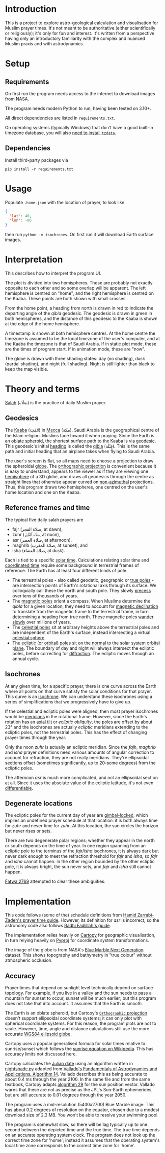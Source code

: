 Introduction
============

This is a project to explore astro-geological calculation and visualisation for
Muslim prayer times. It's not meant to be authoritative (either scientifically
or religiously); it's only for fun and interest. It's written from a
perspective having only an introductory familiarity with the complex and
nuanced Muslim praxis and with astrodynamics.


Setup
=====

Requirements
------------

On first run the program needs access to the internet to download images from NASA.

The program needs modern Python to run, having been tested on 3.10+.

All direct dependencies are listed in `requirements.txt`.

On operating systems (typically Windows) that don't have a good built-in
timezone database, you will also 
[need to install `tzdata`](https://docs.python.org/3/library/zoneinfo.html#data-sources).

Dependencies
------------

Install third-party packages via

`pip install -r requirements.txt`


Usage
=====

Populate `.home.json` with the location of prayer, to look like

```json
{
  "lat": 40,
  "lon": -80
}
```

then run `python -m isochrones`. On first run it will download Earth surface
images.


Interpretation
==============

This describes how to interpret the program UI.

The plot is divided into two hemispheres. These are probably not exactly
opposite to each other and so some overlap will be apparent. The left
hemisphere is centred on "home", and the right hemisphere is centred on the
Kaaba. These points are both shown with small crosses.

From the home point, a heading from north is drawn in red to indicate the
departing angle of the _qibla_ geodesic. The geodesic is drawn in green in both
hemispheres, and the distance of this geodesic to the Kaaba is shown at the
edge of the home hemisphere.

A timestamp is shown at both hemisphere centres. At the home centre the
timezone is assumed to be the local timezone of the user's computer, and at the
Kaaba the timezone is that of Saudi Arabia. If in static plot mode, these are
the times of program start. If in animation mode, these are "now".

The globe is drawn with three shading states: day (no shading), dusk (partial
shading), and night (full shading). Night is still lighter than black to keep
the map visible.


Theory and terms
================

[Salah](https://en.wikipedia.org/wiki/Salah) (صَلَاة)
is the practice of daily Muslim prayer.

Geodesics
---------

The [Kaaba](https://en.wikipedia.org/wiki/Kaaba) (ٱلْكَعْبَة)
in [Mecca](https://en.wikipedia.org/wiki/Mecca) (مكة),
Saudi Arabia is the geographical centre of the Islam religion. Muslims face
toward it when praying. Since the Earth is an
[oblate spheroid](https://en.wikipedia.org/wiki/Equatorial_bulge), the shortest
surface path to the Kaaba is via
[geodesic](https://en.wikipedia.org/wiki/Geodesics_on_an_ellipsoid). This
geodesic's initial [heading](https://en.wikipedia.org/wiki/Heading_(navigation))
is called the [qibla](https://en.wikipedia.org/wiki/Qibla) (قِبْلَة).
This is the same path and initial heading that an airplane takes when flying to
Saudi Arabia.

The user's screen is flat, so all maps need to choose a projection to
draw the spheroidal [globe](https://en.wikipedia.org/wiki/Globe).
The [orthographic projection](https://en.wikipedia.org/wiki/Orthographic_projection)
is convenient because it is easy to understand, appears to the viewer as if
they are viewing one
[hemisphere](https://en.wikipedia.org/wiki/Hemispheres_of_Earth)
of a 3D globe, and draws all geodesics through the centre as straight lines
that  otherwise appear curved on
[non-azimuthal](https://en.wikipedia.org/wiki/Map_projection#Azimuthal_.28projections_onto_a_plane.29)
projections. Thus, this program draws two hemispheres, one centred on the
user's home location and one on the Kaaba.

Reference frames and time
-------------------------

The typical five daily salah prayers are

- fajr (صلاة الفجر, at dawn),
- zuhr (صَلَاة ٱلظُّهْر, at noon),
- asr (صلاة العصر, at afternoon),
- maghrib (صلاة المغرب, at sunset), and
- isha (صلاة العشاء, at dusk).

Each is tied to a specific [solar time](https://en.wikipedia.org/wiki/Solar_time).
Calculations relating solar time and
[coordinated time](https://en.wikipedia.org/wiki/Coordinated_Universal_Time)
require some background in terrestrial frames of reference. The Earth has at
least four different kinds of pole:

- The terrestrial poles - also called geodetic, geographic or
  [true poles](https://en.wikipedia.org/wiki/True_north) - are intersection
  points of Earth's rotational axis through its surface. We colloquially call
  these the north and south pole. They slowly
  [precess](https://en.wikipedia.org/wiki/Axial_precession) over tens of
  thousands of years.
- The [magnetic poles](https://en.wikipedia.org/wiki/Poles_of_astronomical_bodies#Magnetic_poles)
  orient a compass. When Muslims determine the _qibla_ for a given location,
  they need to account for
  [magnetic declination](https://en.wikipedia.org/wiki/Magnetic_declination) to
  translate from the magnetic frame to the terrestrial frame, in turn
  determining a heading from true north. These magnetic poles
  [wander slowly](https://en.wikipedia.org/wiki/Paleomagnetism)
  over millions of years.
- The [celestial poles](https://en.wiktionary.org/wiki/celestial_pole) sit at
  arbitrary heights above the terrestrial poles and are independent of the
  Earth's surface, instead intersecting a virtual
  [celestial sphere](https://en.wikipedia.org/wiki/Celestial_sphere).
- The [ecliptic (or orbital) poles](https://en.wikipedia.org/wiki/Orbital_pole#Ecliptic_pole)
  sit on the [normal](https://en.wikipedia.org/wiki/Normal_(geometry)) to the
  solar system [orbital plane](https://en.wikipedia.org/wiki/Ecliptic). The
  boundary of day and night will always intersect the ecliptic poles, before
  correcting for [diffraction](https://en.wikipedia.org/wiki/Dawn).
  The ecliptic moves through an annual cycle.

Isochrones
----------

At any given time, for a specific prayer, there is one curve across the Earth
where all points on that curve satisfy the solar conditions for that prayer.
This curve is an [isochrone](https://en.wiktionary.org/wiki/isochrone). We can
understand these isochrones using a series of simplifications that we
progressively have to give up.

If the celestial and ecliptic poles were aligned, then most prayer isochrones
would be [meridians](https://en.wikipedia.org/wiki/Meridian_(geography)) in the
rotational frame. However, since the Earth's rotation has an
[axial tilt](https://en.wikipedia.org/wiki/Axial_tilt) or _ecliptic obliquity_,
the poles are offset by about 23° and the isochrones are actually _ecliptic_
meridians extending to the ecliptic poles, not the terrestrial poles. This has
the effect of changing prayer times through the year.

Only the noon _zuhr_ is actually an ecliptic meridian. Since the _fajh_,
_maghrib_ and _isha_ prayer definitions need various amounts of angular
correction to account for refraction, they are not really meridians. They're
ellipsoidal sections offset (sometimes significantly, up to 20-some degrees)
from the ecliptic poles.

The afternoon _asr_ is much more complicated, and not an ellipsoidal section at
all. Since it uses the absolute value of the ecliptic latitude, it's not even
[differentiable](https://en.wikipedia.org/wiki/Differentiable_function).

Degenerate locations
--------------------

The ecliptic poles for the current day of year are
[gimbal-locked](https://en.wikipedia.org/wiki/Gimbal_lock), which implies an
undefined prayer schedule at that location: it is both always time for _zuhr_
and never time for _zuhr_. At this location, the sun circles the horizon but
never rises or sets.

There are two degenerate polar regions; whether they appear in the north or
south depends on the time of year. In one region spanning from an ecliptic pole
to the terminus of the _fajr_/_isha_ isochrones, it is always dark but never
dark enough to meet the refraction threshold for _fajr_ and _isha_, so _fajr_
and _isha_ cannot happen. In the other region bounded by the other ecliptic
pole, it is always bright, the sun never sets, and _fajr_ and _isha_ still
cannot happen.

[Fatwa 2769](https://islamqa.info/en/answers/5842/how-to-pray-and-fast-in-countries-where-the-day-or-night-is-continuous)
attempted to clear these ambiguities.


Implementation
==============

This code follows (some of the) schedule definitions from
[Hamid Zarrabi-Zadeh's prayer time guide](http://www.praytimes.org/calculation/).
However, its definition for _asr_ is incorrect, so the astronomy code also
follows
[Radhi Fadlillah's guide](https://radhifadlillah.com/blog/2020-09-06-calculating-prayer-times/).

The implementation relies heavily on [Cartopy](https://scitools.org.uk/cartopy/docs/latest)
for geographic visualisation, in turn relying heavily on
[Pyproj](https://pyproj4.github.io/pyproj/stable/) for coordinate system
transformations.

The image of the globe is from NASA's
[Blue Marble Next Generation](https://visibleearth.nasa.gov/images/73751/july-blue-marble-next-generation-w-topography-and-bathymetry/73753l)
dataset. This shows topography and bathymetry in "true colour" without
atmospheric occlusion.

Accuracy
--------

Prayer times that depend on sunlight level technically depend on surface
topology. For example, if you live in a valley and the sun needs to pass a
mountain for sunset to occur, sunset will be much earlier; but this program
does not take that into account. It assumes that the Earth is smooth.

The Earth is an oblate spheroid, but Cartopy's 
[`Orthographic` projection](https://scitools.org.uk/cartopy/docs/latest/reference/projections.html#orthographic)
doesn't support ellipsoidal coordinate systems; it can only plot with spherical
coordinate systems. For this reason, the program plots are not to scale.
However, time, angle and distance calculations still use the more accurate
[WGS84 ellipsoid globe](https://scitools.org.uk/cartopy/docs/latest/reference/generated/cartopy.crs.Globe.html#cartopy.crs.Globe).

Cartopy uses a popular generalised formula for solar times relative to
sunrise/sunset which follows the 
[sunrise equation on Wikipedia](https://en.wikipedia.org/wiki/Sunrise_equation#Generalized_equation).
This has accuracy limits not discussed here.

Cartopy calculates the [Julian date](https://en.wikipedia.org/wiki/Julian_day)
using an algorithm written in
[nightshade.py](https://github.com/SciTools/cartopy/blob/main/lib/cartopy/feature/nightshade.py#L101)
adapted from
[Vallado's Fundamentals of Astrodynamics and Applications, Algorithm 14](https://archive.org/details/FundamentalsOfAstrodynamicsAndApplications/page/n209/mode/2up).
Vallado describes this as being accurate to about 0.4 ms through the year 2100.
In the same file and from the same textbook, Cartopy adapts
[algorithm 29](https://archive.org/details/FundamentalsOfAstrodynamicsAndApplications/page/n305/mode/1up)
for the sun position vector. Vallado warns that these are not as precise as
the JPL's Sun-Earth ephemerides, but are still accurate to 0.01 degrees through
the year 2050.

The program uses a mid-resolution (5400x2700) Blue Marble image. This has about
0.2 degrees of resolution on the equator, chosen due to a modest download size
of 2.3 MB. You won't be able to resolve your swimming pool.

The program is somewhat slow, so there will be lag typically up to one second
between the depicted time and the true time. The true time depends on an
accurate operating system clock. The program does not look up the correct time
zone for 'home'; instead it assumes that the operating system's local time zone
corresponds to the correct time zone for 'home'.
